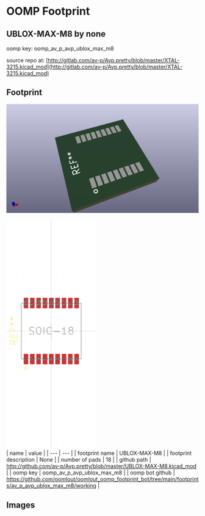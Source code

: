 # OOMP Footprint  
## UBLOX-MAX-M8  by none  
  
oomp key: oomp_av_p_avp_ublox_max_m8  
  
source repo at: [http://gitlab.com/av-p/Avp.pretty/blob/master/XTAL-3215.kicad_mod](http://gitlab.com/av-p/Avp.pretty/blob/master/XTAL-3215.kicad_mod)  
## Footprint  
  
[![working_kicad_pcb_3d.png](working_kicad_pcb_3d_600.png)](working_kicad_pcb_3d.png)  
  
[![working.png](working_600.png)](working.png)  
| name | value | 
| --- | --- | 
| footprint name | UBLOX-MAX-M8 | 
| footprint description | None | 
| number of pads | 18 | 
| github path | http://github.com/av-p/Avp.pretty/blob/master/UBLOX-MAX-M8.kicad_mod | 
| oomp key | oomp_av_p_avp_ublox_max_m8 | 
| oomp bot github | https://github.com/oomlout/oomlout_oomp_footprint_bot/tree/main/footprints/av_p_avp_ublox_max_m8/working | 
## Images  
